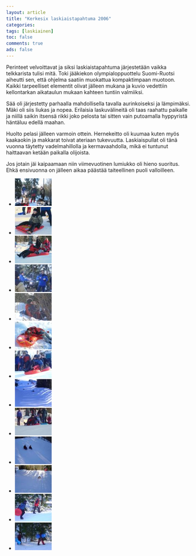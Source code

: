 ```yaml
---
layout: article 
title: "Kerkesix laskiaistapahtuma 2006" 
categories: 
tags: [laskiainen]
toc: false 
comments: true 
ads: false 
---
```


Perinteet velvoittavat ja siksi laskiaistapahtuma järjestetään vaikka
telkkarista tulisi mitä. Toki jääkiekon olympialoppuottelu Suomi-Ruotsi
aiheutti sen, että ohjelma saatiin muokattua kompaktimpaan muotoon.
Kaikki tarpeelliset elementit olivat jälleen mukana ja kuvio vedettiin
kellontarkan aikataulun mukaan kahteen tuntiin valmiiksi.

Sää oli järjestetty parhaalla mahdollisella tavalla aurinkoiseksi ja
lämpimäksi. Mäki oli siis liukas ja nopea. Erilaisia laskuvälineitä oli
taas raahattu paikalle ja niillä saikin itsensä rikki joko pelosta tai
sitten vain putoamalla hyppyristä häntäluu edellä maahan.

Huolto pelasi jälleen varmoin ottein. Hernekeitto oli kuumaa kuten myös
kaakaokin ja makkarat toivat ateriaan tukevuutta. Laskiaispullat oli
tänä vuonna täytetty vadelmahillolla ja kermavaahdolla, mikä ei tuntunut
haittaavan ketään paikalla olijoista.

Jos jotain jäi kaipaamaan niin viimevuotinen lumiukko oli hieno
suoritus. Ehkä ensivuonna on jälleen aikaa päästää taiteellinen puoli
valloilleen.

<div class="image-gallery" markdown="1">

-   [![](/images/laskiainen-2006/Thumbnails/luokittelematonlaskiainen2006_01b.jpg)](/images/laskiainen-2006/luokittelematonlaskiainen2006_01b.jpg)
-   [![](/images/laskiainen-2006/Thumbnails/luokittelematonlaskiainen2006_02b.jpg)](/images/laskiainen-2006/luokittelematonlaskiainen2006_02b.jpg)
-   [![](/images/laskiainen-2006/Thumbnails/luokittelematonlaskiainen2006_03b.jpg)](/images/laskiainen-2006/luokittelematonlaskiainen2006_03b.jpg)
-   [![](/images/laskiainen-2006/Thumbnails/luokittelematonlaskiainen2006_04b.jpg)](/images/laskiainen-2006/luokittelematonlaskiainen2006_04b.jpg)
-   [![](/images/laskiainen-2006/Thumbnails/luokittelematonlaskiainen2006_05b.jpg)](/images/laskiainen-2006/luokittelematonlaskiainen2006_05b.jpg)
-   [![](/images/laskiainen-2006/Thumbnails/luokittelematonlaskiainen2006_06b.jpg)](/images/laskiainen-2006/luokittelematonlaskiainen2006_06b.jpg)
-   [![](/images/laskiainen-2006/Thumbnails/luokittelematonlaskiainen2006_07b.jpg)](/images/laskiainen-2006/luokittelematonlaskiainen2006_07b.jpg)
-   [![](/images/laskiainen-2006/Thumbnails/luokittelematonlaskiainen2006_08b.jpg)](/images/laskiainen-2006/luokittelematonlaskiainen2006_08b.jpg)
-   [![](/images/laskiainen-2006/Thumbnails/luokittelematonlaskiainen2006_09b.jpg)](/images/laskiainen-2006/luokittelematonlaskiainen2006_09b.jpg)
-   [![](/images/laskiainen-2006/Thumbnails/luokittelematonlaskiainen2006_10b.jpg)](/images/laskiainen-2006/luokittelematonlaskiainen2006_10b.jpg)
-   [![](/images/laskiainen-2006/Thumbnails/luokittelematonlaskiainen2006_11b[1].jpg)](/images/laskiainen-2006/luokittelematonlaskiainen2006_11b[1].jpg)
-   [![](/images/laskiainen-2006/Thumbnails/luokittelematonlaskiainen2006_12b[1].jpg)](/images/laskiainen-2006/luokittelematonlaskiainen2006_12b[1].jpg)
-   [![](/images/laskiainen-2006/Thumbnails/luokittelematonlaskiainen2006_13b[1].jpg)](/images/laskiainen-2006/luokittelematonlaskiainen2006_13b[1].jpg)

</div>
